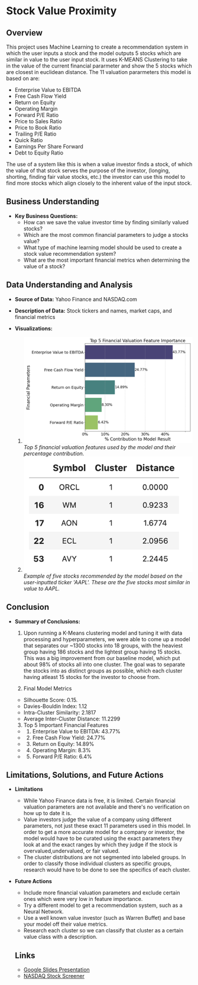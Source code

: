 # Stock Value Proximity

## Overview
This project uses Machine Learning to create a recommendation system in which the user inputs a stock and the model outputs 5 stocks which are similar in value to the user input stock. It uses K-MEANS Clustering to take in the value of the current financial pararmeter and show the 5 stocks which are closest in euclidean distance. The 11 valuation pararmeters this model is based on are:
- Enterprise Value to EBITDA
- Free Cash Flow Yield
- Return on Equity
- Operating Margin
- Forward P/E Ratio
- Price to Sales Ratio
- Price to Book Ratio
- Trailing P/E Ratio
- Quick Ratio
- Earnings Per Share Forward
- Debt to Equity Ratio

The use of a system like this is when a value investor finds a stock, of which the value of that stock serves the purpose of the investor, (longing, shorting, finding fair value stocks, etc.) the investor can use this model to find more stocks which align closely to the inherent value of the input stock.
## Business Understanding
- **Key Business Questions:**
    - How can we save the value investor time by finding similarly valued stocks?
    - Which are the most common financial parameters to judge a stocks value?
    - What type of machine learning model should be used to create a stock value recommendation system?
    - What are the most important financial metrics when determining the value of a stock?


## Data Understanding and Analysis
- **Source of Data:** Yahoo Finance and NASDAQ.com
- **Description of Data:** Stock tickers and names, market caps, and financial metrics



- **Visualizations:**
    1. ![Feature Importance](visuals/top_5_feature_importance.png)
        *Top 5 financial valuation features used by the model and their percentage contribution.*
    2. ![Example Output of Model using AAPL](visuals/model_5_AAPL_output_example.png)
        *Example of five stocks recommended by the model based on the user-inputted ticker 'AAPL'. These are the five stocks most similar in value to AAPL.*

 

## Conclusion
- **Summary of Conclusions:**
    1. Upon running a K-Means clustering model and tuning it with data processing and hyperparameters, we were able to come up a model that separates our ~1300 stocks into 18 groups, with the heaviest group having 186 stocks and the lightest group having 15 stocks. This was a big improvement from our baseline model, which put about 98% of stocks all into one cluster. The goal was to separate the stocks into as distinct groups as possible, which each cluster having atleast 15 stocks for the investor to choose from. 

    2. Final Model Metrics
    * Silhouette Score: 0.15. 
    * Davies-Bouldin Index: 1.12
    * Intra-Cluster Similarity: 2.1817
    * Average Inter-Cluster Distance: 11.2299

    3. Top 5 Important Financial Features
    * 1. Enterprise Value to EBITDA: 43.77%
    * 2. Free Cash Flow Yield: 24.77%
    * 3. Return on Equity: 14.89%
    * 4. Operating Margin: 8.3%
    * 5. Forward P/E Ratio: 6.4%
 
 ## Limitations, Solutions, and Future Actions
- **Limitations**
    * While Yahoo Finance data is free, it is limited. Certain financial valuation parameters are not available and there's no verification on how up to date it is.
    * Value investors judge the value of a company using different parameters, not just these exact 11 parameters used in this model. In order to get a more accurate model for a company or investor, the model would have to be curated using the exact parameters they look at and the exact ranges by which they judge if the stock is overvalued,undervalued, or fair valued. 
    * The cluster distributions are not segmented into labeled groups. In order to classify those individual clusters as specific groups, research would have to be done to see the specifics of each cluster.

- **Future Actions**
    * Include more financial valuation parameters and exclude certain ones which were very low in feature importance.
    * Try a different model to get a recommendation system, such as a Neural Network.
    * Use a well known value investor (such as Warren Buffet) and base your model off their value metrics. 
    * Research each cluster so we can classify that cluster as a certain value class with a description.


  ## Links

  -  [Google Slides Presentation](https://docs.google.com/presentation/d/1MSXmqDsJS7kaixIAB2RXjj8DKBLAH8lBR-efk1LCq74/edit?usp=sharing)
  - [NASDAQ Stock Screener](https://www.nasdaq.com/market-activity/stocks/screener)
